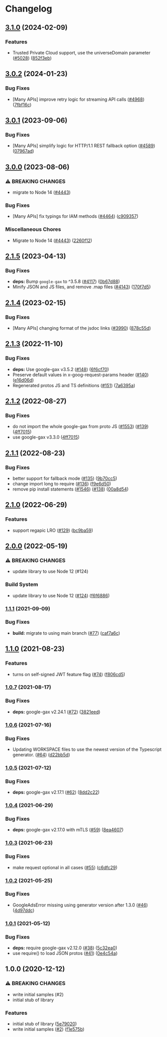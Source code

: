 # Changelog

## [3.1.0](https://github.com/googleapis/google-cloud-node/compare/web-security-scanner-v3.0.2...web-security-scanner-v3.1.0) (2024-02-09)


### Features

* Trusted Private Cloud support, use the universeDomain parameter  ([#5028](https://github.com/googleapis/google-cloud-node/issues/5028)) ([852f3eb](https://github.com/googleapis/google-cloud-node/commit/852f3ebf065ee24e910580b9a1fc365acb3a744a))

## [3.0.2](https://github.com/googleapis/google-cloud-node/compare/web-security-scanner-v3.0.1...web-security-scanner-v3.0.2) (2024-01-23)


### Bug Fixes

* [Many APIs] improve retry logic for streaming API calls ([#4968](https://github.com/googleapis/google-cloud-node/issues/4968)) ([7fbf16c](https://github.com/googleapis/google-cloud-node/commit/7fbf16c98d0521a0533ab36a00f6ec932c72a02e))

## [3.0.1](https://github.com/googleapis/google-cloud-node/compare/web-security-scanner-v3.0.0...web-security-scanner-v3.0.1) (2023-09-06)


### Bug Fixes

* [Many APIs] simplify logic for HTTP/1.1 REST fallback option ([#4589](https://github.com/googleapis/google-cloud-node/issues/4589)) ([07967ad](https://github.com/googleapis/google-cloud-node/commit/07967add1b5fc28b548cf74721b595ea0ba90d5b))

## [3.0.0](https://github.com/googleapis/google-cloud-node/compare/web-security-scanner-v2.1.5...web-security-scanner-v3.0.0) (2023-08-06)


### ⚠ BREAKING CHANGES

* migrate to Node 14 ([#4443](https://github.com/googleapis/google-cloud-node/issues/4443))

### Bug Fixes

* [Many APIs] fix typings for IAM methods ([#4464](https://github.com/googleapis/google-cloud-node/issues/4464)) ([c909357](https://github.com/googleapis/google-cloud-node/commit/c90935765ceee0eea6b9ce21a151707df142cf7d))


### Miscellaneous Chores

* Migrate to Node 14 ([#4443](https://github.com/googleapis/google-cloud-node/issues/4443)) ([2260f12](https://github.com/googleapis/google-cloud-node/commit/2260f12543d171bda95345e53475f5f0fdc45770))

## [2.1.5](https://github.com/googleapis/google-cloud-node/compare/web-security-scanner-v2.1.4...web-security-scanner-v2.1.5) (2023-04-13)


### Bug Fixes

* **deps:** Bump `google-gax` to ^3.5.8 ([#4117](https://github.com/googleapis/google-cloud-node/issues/4117)) ([0b67d88](https://github.com/googleapis/google-cloud-node/commit/0b67d883963643ce1b4f6d2ccd3e8d37adf6e029))
* Minify JSON and JS files, and remove .map files ([#4143](https://github.com/googleapis/google-cloud-node/issues/4143)) ([170f7d5](https://github.com/googleapis/google-cloud-node/commit/170f7d57b8fd344d182a8e758867b8124722eebc))

## [2.1.4](https://github.com/googleapis/google-cloud-node/compare/web-security-scanner-v2.1.3...web-security-scanner-v2.1.4) (2023-02-15)


### Bug Fixes

* [Many APIs] changing format of the jsdoc links ([#3990](https://github.com/googleapis/google-cloud-node/issues/3990)) ([878c55d](https://github.com/googleapis/google-cloud-node/commit/878c55d62af7e41e8d5050b081e4b79202b1b9cc))

## [2.1.3](https://github.com/googleapis/nodejs-web-security-scanner/compare/v2.1.2...v2.1.3) (2022-11-10)


### Bug Fixes

* **deps:** Use google-gax v3.5.2 ([#148](https://github.com/googleapis/nodejs-web-security-scanner/issues/148)) ([6f6cf70](https://github.com/googleapis/nodejs-web-security-scanner/commit/6f6cf7089280129b7d8c8acd2acbeee5388da598))
* Preserve default values in x-goog-request-params header ([#140](https://github.com/googleapis/nodejs-web-security-scanner/issues/140)) ([e16d06d](https://github.com/googleapis/nodejs-web-security-scanner/commit/e16d06d8e4ea03eee1eb3feddc57b3bc95678728))
* Regenerated protos JS and TS definitions ([#151](https://github.com/googleapis/nodejs-web-security-scanner/issues/151)) ([7a6395a](https://github.com/googleapis/nodejs-web-security-scanner/commit/7a6395aedcad3a87738e6c38bc5880d66dc99e0c))

## [2.1.2](https://github.com/googleapis/nodejs-web-security-scanner/compare/v2.1.1...v2.1.2) (2022-08-27)


### Bug Fixes

* do not import the whole google-gax from proto JS ([#1553](https://github.com/googleapis/nodejs-web-security-scanner/issues/1553)) ([#139](https://github.com/googleapis/nodejs-web-security-scanner/issues/139)) ([4ff7015](https://github.com/googleapis/nodejs-web-security-scanner/commit/4ff701583b66f1f7f80b9c9ab2b2445549a6c81f))
* use google-gax v3.3.0 ([4ff7015](https://github.com/googleapis/nodejs-web-security-scanner/commit/4ff701583b66f1f7f80b9c9ab2b2445549a6c81f))

## [2.1.1](https://github.com/googleapis/nodejs-web-security-scanner/compare/v2.1.0...v2.1.1) (2022-08-23)


### Bug Fixes

* better support for fallback mode ([#135](https://github.com/googleapis/nodejs-web-security-scanner/issues/135)) ([9b70cc5](https://github.com/googleapis/nodejs-web-security-scanner/commit/9b70cc5a238bdf595a0dd05244662e60156de8d1))
* change import long to require ([#136](https://github.com/googleapis/nodejs-web-security-scanner/issues/136)) ([f9e6d50](https://github.com/googleapis/nodejs-web-security-scanner/commit/f9e6d502b1b5c7e47e349dc8569d61853524c519))
* remove pip install statements ([#1546](https://github.com/googleapis/nodejs-web-security-scanner/issues/1546)) ([#138](https://github.com/googleapis/nodejs-web-security-scanner/issues/138)) ([00a8d54](https://github.com/googleapis/nodejs-web-security-scanner/commit/00a8d549df6e346b202e8ea674642769a08cead5))

## [2.1.0](https://github.com/googleapis/nodejs-web-security-scanner/compare/v2.0.0...v2.1.0) (2022-06-29)


### Features

* support regapic LRO ([#129](https://github.com/googleapis/nodejs-web-security-scanner/issues/129)) ([bc9ba59](https://github.com/googleapis/nodejs-web-security-scanner/commit/bc9ba59369cf1945d1352076c01a2139e8d3c1ce))

## [2.0.0](https://github.com/googleapis/nodejs-web-security-scanner/compare/v1.1.1...v2.0.0) (2022-05-19)


### ⚠ BREAKING CHANGES

* update library to use Node 12 (#124)

### Build System

* update library to use Node 12 ([#124](https://github.com/googleapis/nodejs-web-security-scanner/issues/124)) ([f6f6886](https://github.com/googleapis/nodejs-web-security-scanner/commit/f6f6886ac002dbc95b248bdab22c6d6f1fa28ba2))

### [1.1.1](https://www.github.com/googleapis/nodejs-web-security-scanner/compare/v1.1.0...v1.1.1) (2021-09-09)


### Bug Fixes

* **build:** migrate to using main branch ([#77](https://www.github.com/googleapis/nodejs-web-security-scanner/issues/77)) ([caf7a6c](https://www.github.com/googleapis/nodejs-web-security-scanner/commit/caf7a6c7b28c5bc2346edbf5051c991c9ee8f62e))

## [1.1.0](https://www.github.com/googleapis/nodejs-web-security-scanner/compare/v1.0.7...v1.1.0) (2021-08-23)


### Features

* turns on self-signed JWT feature flag ([#74](https://www.github.com/googleapis/nodejs-web-security-scanner/issues/74)) ([f806cd5](https://www.github.com/googleapis/nodejs-web-security-scanner/commit/f806cd5c38d8a04927fb3b57199cd425d5beb9b3))

### [1.0.7](https://www.github.com/googleapis/nodejs-web-security-scanner/compare/v1.0.6...v1.0.7) (2021-08-17)


### Bug Fixes

* **deps:** google-gax v2.24.1 ([#72](https://www.github.com/googleapis/nodejs-web-security-scanner/issues/72)) ([3821eed](https://www.github.com/googleapis/nodejs-web-security-scanner/commit/3821eed56dc35cd476ce8042cdb18792cd9f0821))

### [1.0.6](https://www.github.com/googleapis/nodejs-web-security-scanner/compare/v1.0.5...v1.0.6) (2021-07-16)


### Bug Fixes

* Updating WORKSPACE files to use the newest version of the Typescript generator. ([#64](https://www.github.com/googleapis/nodejs-web-security-scanner/issues/64)) ([d22bb5d](https://www.github.com/googleapis/nodejs-web-security-scanner/commit/d22bb5d52449ee2329f603d2b7c5667e4a74a7f6))

### [1.0.5](https://www.github.com/googleapis/nodejs-web-security-scanner/compare/v1.0.4...v1.0.5) (2021-07-12)


### Bug Fixes

* **deps:** google-gax v2.17.1 ([#62](https://www.github.com/googleapis/nodejs-web-security-scanner/issues/62)) ([8dd2c22](https://www.github.com/googleapis/nodejs-web-security-scanner/commit/8dd2c2291b9cec0d3d2e0af39f44768293037d5c))

### [1.0.4](https://www.github.com/googleapis/nodejs-web-security-scanner/compare/v1.0.3...v1.0.4) (2021-06-29)


### Bug Fixes

* **deps:** google-gax v2.17.0 with mTLS ([#59](https://www.github.com/googleapis/nodejs-web-security-scanner/issues/59)) ([8ea4607](https://www.github.com/googleapis/nodejs-web-security-scanner/commit/8ea4607ee57ab7e876ec2d16a9e32f83b600a5e1))

### [1.0.3](https://www.github.com/googleapis/nodejs-web-security-scanner/compare/v1.0.2...v1.0.3) (2021-06-23)


### Bug Fixes

* make request optional in all cases ([#55](https://www.github.com/googleapis/nodejs-web-security-scanner/issues/55)) ([c6dfc29](https://www.github.com/googleapis/nodejs-web-security-scanner/commit/c6dfc29bf8f9f69f5a94319bb2f3410e7a782e3d))

### [1.0.2](https://www.github.com/googleapis/nodejs-web-security-scanner/compare/v1.0.1...v1.0.2) (2021-05-25)


### Bug Fixes

* GoogleAdsError missing using generator version after 1.3.0 ([#46](https://www.github.com/googleapis/nodejs-web-security-scanner/issues/46)) ([4d97ddc](https://www.github.com/googleapis/nodejs-web-security-scanner/commit/4d97ddc5340c337c6c80bf6c098e0f9a10f26297))

### [1.0.1](https://www.github.com/googleapis/nodejs-web-security-scanner/compare/v1.0.0...v1.0.1) (2021-05-12)


### Bug Fixes

* **deps:** require google-gax v2.12.0 ([#38](https://www.github.com/googleapis/nodejs-web-security-scanner/issues/38)) ([5c32ea0](https://www.github.com/googleapis/nodejs-web-security-scanner/commit/5c32ea032303cd9a5276fd1ccff6a04232541ccd))
* use require() to load JSON protos ([#41](https://www.github.com/googleapis/nodejs-web-security-scanner/issues/41)) ([0e4c54a](https://www.github.com/googleapis/nodejs-web-security-scanner/commit/0e4c54a70ad84df105b9bd9b94078d2d7d2bd43c))

## 1.0.0 (2020-12-12)


### ⚠ BREAKING CHANGES

* write initial samples (#2)
* initial stub of library

### Features

* initial stub of library ([5e79020](https://www.github.com/googleapis/nodejs-web-security-scanner/commit/5e79020df9274bb946122bc87494c4fb037cacfc))
* write initial samples ([#2](https://www.github.com/googleapis/nodejs-web-security-scanner/issues/2)) ([f1e575b](https://www.github.com/googleapis/nodejs-web-security-scanner/commit/f1e575bcac6ab0223e8de3cefee70bb8699ee98d))

